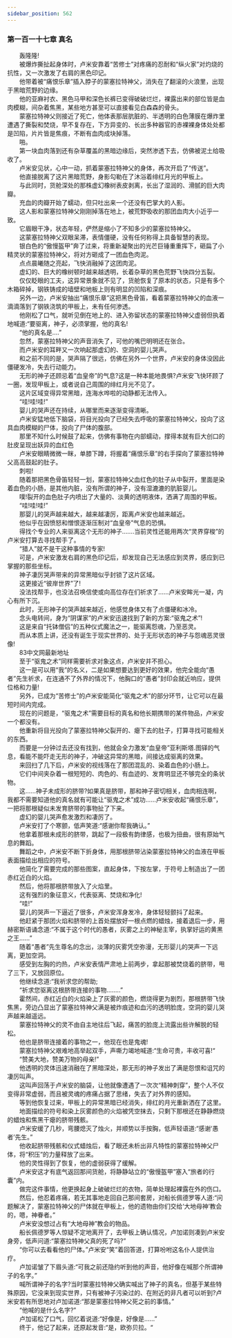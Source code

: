 ```yaml
---
sidebar_position: 562
---
```

### 第一百一十七章 真名  


　　轰隆隆!  
　　被爆炸撕扯起身体时，卢米安靠着“苦修士”对疼痛的忍耐和“纵火家”对灼烧的抗性，又一次激发了右肩的黑色印记。  
　　他带着被“痛恨乐章”插入脖子的蒙塞拉特神父，消失在了翻滚的火浪里，出现于黑暗荒野的边缘。  
　　他的亚麻衬衣、黑色马甲和深色长裤已变得破破烂烂，裸露出来的部位皆是血肉模糊，间杂着焦黑，某些地方甚至可以直接看见白森森的骨头。  
　　蒙塞拉特神父则接近了死亡，他体表那层肮脏的、半透明的白色薄膜在爆炸里遭遇了撕裂和焚烧，早不复存在，下方异变的、长出多种器官的赤裸裸身体处处都是凹陷，片片皆是焦痕，不断有血肉成块掉落。  
　　啪。  
　　第一块血肉落到还有杂草覆盖的黑暗边缘后，突然渗透下去，仿佛被泥土给吸收了。  
　　卢米安见状，心中一动，抓着蒙塞拉特神父的身体，再次开启了“传送”。  
　　他直接脱离了这片黑暗荒野，身影勾勒在了沐浴着绯红月光的甲板上。  
　　与此同时，货舱深处的那株虚幻橡树表皮剥离，长出了湿润的、滑腻的巨大肉瓣。  
　　充血的肉瓣开始了蠕动，但只吐出来一个还没有巴掌大的人影。  
　　这人影和蒙塞拉特神父刚刚掉落在地上，被荒野吸收的那团血肉大小近乎一致。  
　　它眉眼干净，状态年轻，俨然是缩小了不知多少的蒙塞拉特神父。  
　　这蒙塞拉特神父双眼呆滞，表情僵硬，没有任何称得上具备智慧的表现。  
　　银白色的“傲慢盔甲”奔了过来，将重新凝聚出的光芒巨锤重重挥下，砸扁了小精灵状的蒙塞拉特神父，将对方砸成了一团血色肉泥。  
　　点点晨曦随之亮起，飞快消融掉了这团肉泥。  
　　虚幻的、巨大的橡树顿时越来越透明，长着杂草的黑色荒野飞快四分五裂。  
　　仅仅眨眼的工夫，这异常景象就不见了，货舱恢复了原本的状态，只是有多个木箱碎掉，钢铁铸成的墙壁和地板上则有明显的凹陷和深痕。  
　　另外一边，卢米安抽出“痛恨乐章”这把黑色骨笛，看着蒙塞拉特神父的血液一滴滴落到了钢铁浇筑的甲板上，未有任何渗透。  
　　他刚松了口气，就听见倒在地上的、进入弥留状态的蒙塞拉特神父虚弱但执着地喊道:“要驱离，神子，必须掌握，他的真名!  
　　“他的真名是.…”  
　　忽然，蒙塞拉特神父的声音消失了，可他的嘴巴明明还在张合。  
　　而卢米安的耳畔又一次响起那虚幻的、空洞的婴儿哭声。  
　　和之前不同的是，哭声隔了很远，仿佛在另外一个世界，卢米安的身体没因此僵硬发冷，失去行动能力。  
　　无形的神子还顾忌着“血皇帝”的气息?这是一种本能地畏惧?卢米安飞快环顾了一圈，发现甲板上，或者说自己周围的绯红月光不见了。  
　　这片区域变得异常黑暗，连海水哗啦的动静都无法传入。  
　　“哇!哇!哇!”  
　　婴儿的哭声还在持续，从哪里而来逐渐变得清晰。  
　　卢米安猛地低下脑袋，将目光投向了已经失去呼吸的蒙塞拉特神父，投向了这具血肉模糊的尸体，投向了尸体的腹部。  
　　那里不知什么时候鼓了起来，仿佛有事物在内部蠕动，撑得本就有巨大创口的肚皮呈现出妖异的血红色  
　　卢米安眼睛微微一眯，单膝下蹲，将握着“痛恨乐章”的右手探向了蒙塞拉特神父高高鼓起的肚子。  
　　刺啦!  
　　随着那把黑色骨笛轻轻一划，蒙塞拉特神父血红色的肚子从中裂开，里面是染着血色的小肠，是其他内脏，没有所谓的神子，没有湿漉漉的肮脏婴儿。  
　　噗!裂开的血色肚子内喷出了大量的、淡黄的透明液体，洒满了周围的甲板。  
　　“哇!哇!哇!”  
　　那婴儿的哭声越来越大，越来越凄厉，距离卢米安也越来越近。  
　　他似乎在因愤怒和憎恨逐渐压制对“血皇帝”气息的恐惧。  
　　得找个专业的人来驱离这个无形的神子…….当前灵性还能用两次“灵界穿梭”的卢米安打算去寻找帮手了。  
　　“猎人”就不是干这种事情的专家!  
　　可是，卢米安激发右肩的黑色印记后，却发现自己无法感应到灵界，感应到已掌握的那些坐标。  
　　神子凄厉哭声带来的异常黑暗似乎封锁了这片区域。  
　　这更接近“彼岸世界”了!  
　　没法找帮手，也没法召唤信使或向高位存在们祈求了…...卢米安眸光一凝，内心有所下沉。  
　　此时，无形神子的哭声越来越近，他感觉身体又有了点僵硬和冰冷。  
　　念头电转间，身为“阴谋家”的卢米安迅速找到了新的方案:“驱鬼之术”!  
　　这是来自“托钵僧侣”的五种仪式魔法之一，能驱离怨魂，乃至恶灵。  
　　而从本质上讲，还没有诞生于现实世界的、处于无形状态的神子与怨魂恶灵很像!  
　　83中文网最新地址  
　　至于“驱鬼之术”同样需要祈求对象这点，卢米安并不担心。  
　　这一是可以用“我”的名义，二是如果想要达到更好的效果，他完全能向“愚者”先生祈求，在连通不了外界的情况下，他胸口的“愚者”封印会就近响应，提供位格和力量!  
　　另外，已成为“苦修士”的卢米安能简化“驱鬼之术”的部分环节，让它可以在最短时间内完成。  
　　现在的问题是，“驱鬼之术”需要目标的真名和他长期携带的某件物品，卢米安一个都没有。  
　　他重新将目光投向了蒙塞拉特神父裂开的、瘪下去的肚子，打算寻找可能相关的东西。  
　　而要是一分钟过去还没有找到，他就会全力激发“血皇帝”亚利斯塔.图铎的气息，看能不能吓走无形的神子，冲破这异常的黑暗，间接达成驱离的效果。  
　　来回扫了几下后，卢米安的视线落在了那团混乱的、染着血色的小肠上。  
　　它们中间夹杂着一根短短的、肉色的、有血迹的、发育明显还不够完全的条状物。  
　　这……神子未成形的脐带?如果真是脐带，那和神子密切相关，血肉相连啊，我都不需要知道他的真名就有可能让“驱鬼之术”成功……卢米安收起“痛恨乐章”，一把将那根疑似未发育脐带的事物扯了下来。  
　　虚幻的婴儿哭声愈发激烈和凄厉了。  
　　卢米安打了个寒颤，低声笑道:“感谢你帮我确认。”  
　　他拿着那根未成形的脐带，跳起了一段极有韵律感，也极为扭曲，很有原始气息的舞蹈。  
　　舞蹈之中，卢米安不断下折身体，用那根脐带沾染蒙塞拉特神父的血液在甲板表面描绘出相应的符号。  
　　他简化了需要完成的那些图案，直起身体，下按左掌，于符号上制造出了一团赤红近白的火焰。  
　　然后，他将那根脐带放入了火焰里。  
　　这有强烈的象征意义，代表驱离、焚烧和净化!  
　　“哇!”  
　　婴儿的哭声一下逼近了很多，卢米安浑身发冷，身体轻轻颤抖了起来。  
　　他赶紧于那团火焰和脐带的上首处摆放好一根点燃的蜡烛，接着退后一步，用赫密斯语诵念道:“不属于这个时代的愚者，灰雾之上的神秘主宰，执掌好运的黄黑之王……”  
　　随着“愚者”先生尊名的念出，淡薄的灰雾凭空弥漫，无形婴儿的哭声一下远离，更加空洞。  
　　感受到左胸的灼热，卢米安表情严肃地上前两步，拿起那被焚烧着的脐带，甩了三下，又放回原位。  
　　他继续念道:“我祈求您的帮助;  
　　“祈求您驱离这根脐带连接的事物.…….”  
　　霍然间，赤红近白的火焰染上了灰雾的颜色，燃烧得更为剧烈，那根脐带飞快焦黑，旁边凸显出了蒙塞拉特神父满是被炸痕迹和血污的透明脸庞，空洞的婴儿哭声越来越遥远。  
　　蒙塞拉特神父的灵不由自主地往后飞起，痛苦的脸庞上流露出些许解脱的轻松。  
　　他也是脐带连接着的事物之一，他现在也是鬼魂!  
　　蒙塞拉特神父艰难地高举起双手，声嘶力竭地喊道:“生命可贵，丰收可喜!“  
　　“赞美大地，赞美万物的母亲!”  
　　他透明的灵体迅速消融在了黑暗深处，那无形的神子发出了满是怨恨和诅咒的凄厉叫声。  
　　这叫声回荡于卢米安的脑袋，让他就像遭遇了一次次“精神刺穿”，整个人不仅变得非常虚弱，而且被灵魂的疼痛占据了思绪，失去了对外界的感知。  
　　等到他恢复过来，甲板上的异常黑暗已经消失，绯红的月光重新洒在了这里。  
　　地面描绘的符号和染上灰雾颜色的火焰被凭空抹去，只剩下那根还在静静燃烧的蜡烛和焦黑干瘪的脐带残骸。  
　　卢米安缓了几秒，弯腰熄灭了烛火，并顺势以手按胸，低声轻语道:“感谢‘愚者’先生。”  
　　他收起脐带残骸和仪式蜡烛后，看了眼还未析出非凡特性的蒙塞拉特神父尸体，将“积压”的力量释放了出来。  
　　他的灵性得到了恢复，他的虚弱获得了缓解。  
　　卢米安这才有底气返回那间货舱，将静静站立的“傲慢盔甲”塞入“旅者的行囊”内。  
　　做完这件事情，他更换起身上破破烂烂的衣物，简单处理起裸露在外的伤口。  
　　然后，他忍着疼痛，若无其事地走回自己那间套房，对船长佩德罗等人道:“问题解决了，蒙塞拉特神父的尸体就在甲板上，他的遗物由你们交给‘大地母神’教会的，嗯，神眷者。”  
　　卢米安没想过占有“大地母神”教会的物品。  
　　船长佩德罗等人惊疑不定地离开了，去甲板上确认情况，卢加诺则凑到卢米安身旁，低声问道:“蒙塞拉特神父真的死了吗?”  
　　“你可以去看看他的尸体。”卢米安“笑”着回答道，打算吩咐这名仆人提供治疗。  
　　卢加诺皱了下眉头道:“可我之前还隐约听到他的声音，他好像在喊那个所谓神子的名字。”  
　　喊所谓神子的名字?当时蒙塞拉特神父确实喊出了神子的真名，但基于某些特殊原因，它没来到现实世界，只有被神子污染过的、在附近的非凡者可以听到?卢米安若有所思地对卢加诺道:“那是蒙塞拉特神父死之前的事情。”  
　　“他喊的是什么名字?”  
　　卢加诺松了口气，回忆着说道:“好像是，好像是……”  
　　终于，他记了起来，还原起发音:“是，欧弥贝拉。“  
